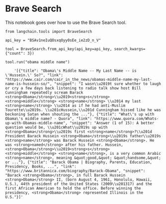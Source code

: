 Brave Search
============

This notebook goes over how to use the Brave Search tool.

    from langchain.tools import BraveSearch

    api_key = "BSAv1neIuQOsxqOyy0sEe_ie2zD_n_V"

    tool = BraveSearch.from_api_key(api_key=api_key, search_kwargs={"count": 3})

    tool.run("obama middle name")

        '[{"title": "Obama\'s Middle Name -- My Last Name -- is \'Hussein.\' So?", "link": "https://www.cair.com/cair_in_the_news/obamas-middle-name-my-last-name-is-hussein-so/", "snippet": "I wasn\\u2019t sure whether to laugh or cry a few days back listening to radio talk show host Bill Cunningham repeatedly scream Barack <strong>Obama</strong>\\u2019<strong>s</strong> <strong>middle</strong> <strong>name</strong> \\u2014 my last <strong>name</strong> \\u2014 as if he had anti-Muslim Tourette\\u2019s. \\u201cHussein,\\u201d Cunningham hissed like he was beckoning Satan when shouting the ..."}, {"title": "What\'s up with Obama\'s middle name? - Quora", "link": "https://www.quora.com/Whats-up-with-Obamas-middle-name", "snippet": "Answer (1 of 15): A better question would be, \\u201cWhat\\u2019s up with <strong>Obama</strong>\\u2019s first <strong>name</strong>?\\u201d President Barack Hussein <strong>Obama</strong>\\u2019s father\\u2019s <strong>name</strong> was Barack Hussein <strong>Obama</strong>. He was <strong>named</strong> after his father. Hussein, <strong>Obama</strong>\\u2019<strong>s</strong> <strong>middle</strong> <strong>name</strong>, is a very common Arabic <strong>name</strong>, meaning &quot;good,&quot; &quot;handsome,&quot; or ..."}, {"title": "Barack Obama | Biography, Parents, Education, Presidency, Books, ...", "link": "https://www.britannica.com/biography/Barack-Obama", "snippet": "Barack <strong>Obama</strong>, in full Barack Hussein <strong>Obama</strong> II, (born August 4, 1961, Honolulu, Hawaii, U.S.), 44th president of the United States (2009\\u201317) and the first African American to hold the office. Before winning the presidency, <strong>Obama</strong> represented Illinois in the U.S."}]'